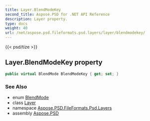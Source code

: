 ```yaml
---
title: Layer.BlendModeKey
second_title: Aspose.PSD for .NET API Reference
description: Layer property. 
type: docs
weight: 40
url: /net/aspose.psd.fileformats.psd.layers/layer/blendmodekey/
---
```

{{< psd/tize >}}
## Layer.BlendModeKey property

```csharp
public virtual BlendMode BlendModeKey { get; set; }
```

### See Also

* enum [BlendMode](../../../aspose.psd.fileformats.core.blending/blendmode/)
* class [Layer](../)
* namespace [Aspose.PSD.FileFormats.Psd.Layers](../../layer/)
* assembly [Aspose.PSD](../../../)


